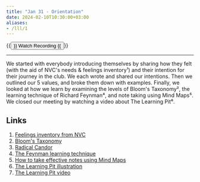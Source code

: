 ```yaml
---
title: "Jan 31 - Orientation"
date: 2024-02-10T10:30:00+03:00
aliases:
- /lll/1
---
```

{{<button href="/safe/p/lll/1/recording" >}}
Watch Recording
{{</button>}}

---

We started with everybody introducing themselves by sharing how they felt (with the
aid of NVC's needs & feelings inventory¹) and their intention for their journey in
the club. We each wrote and shared our intentions. Then we outlined our 5 values, and
broke them down with examples. Finally, we looked at how we learn by examining the
levels of Bloom's Taxonomy², the learning technique of Richard Feynman⁴, and note
taking using Mind Maps⁵. We closed our meeting by watching a video about The Learning
Pit⁶.

## Links

1. [Feelings inventory from NVC](https://www.courts.ca.gov/partners/documents/2011SRL3gNVC.pdf)
2. [Bloom's Taxonomy](https://www.knowatom.com/blog/success-higher-order-thinking-skills-and-grit)
3. [Radical Candor](https://www.radicalcandor.com/)
4. [The Feynman learning technique](https://sketchplanations.com/feynman-learning-technique)
5. [How to take effective notes using Mind Maps](https://www.mindmeister.com/blog/effective-notes-using-mind-maps/)
6. [The Learning Pit illustration](https://sketchplanations.com/the-learning-pit)
7. [The Learning Pit video](https://vimeo.com/128462566)
